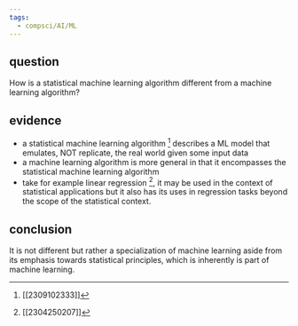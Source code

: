 ```yaml
---
tags:
  - compsci/AI/ML
---
```

## question
How is a statistical machine learning algorithm different from a machine learning algorithm?
## evidence
- a statistical machine learning algorithm [^1] describes a ML model that emulates, NOT replicate, the real world given some input data
- a machine learning algorithm is more general in that it encompasses the statistical machine learning algorithm
- take for example linear regression [^3], it may be used in the context of statistical applications but it also has its uses in regression tasks beyond the scope of the statistical context.

[^1]: [[2309102333]] 
[^2]: [[202304261827]]
[^3]: [[2304250207]]
## conclusion
It is not different but rather a specialization of machine learning aside from its emphasis towards statistical principles, which is inherently is part of machine learning.